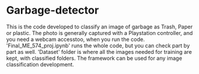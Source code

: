 # Garbage-detector
This is the code developed to classify an image of garbage as Trash, Paper or plastic. The photo is generally captured with a Playstation controller, and you need a webcam accesstoo, when you run the code. 'Final_ME_574_proj.ipynb' runs the whole code, but you can check part by part as well. 
'Dataset' folder is where all the images needed for training are kept, with classified folders. 
The framework can be used for any image classification development. 
